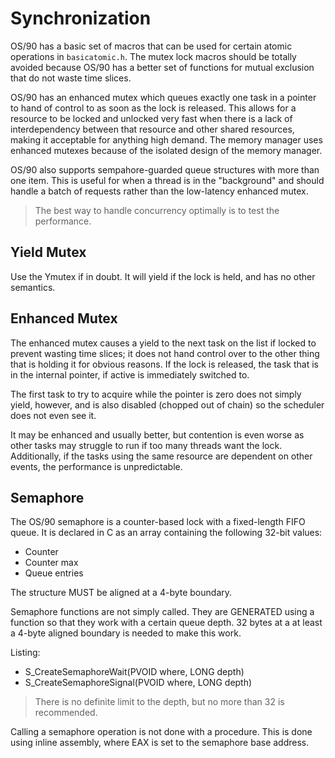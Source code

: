 # Synchronization

OS/90 has a basic set of macros that can be used for certain atomic operations in `basicatomic.h`. The mutex lock macros should be totally avoided because OS/90 has a better set of functions for mutual exclusion that do not waste time slices.

OS/90 has an enhanced mutex which queues exactly one task in a pointer to hand of control to as soon as the lock is released. This allows for a resource to be locked and unlocked very fast when there is a lack of interdependency between that resource and other shared resources, making it acceptable for anything high demand. The memory manager uses enhanced mutexes because of the isolated design of the memory manager.

OS/90 also supports sempahore-guarded queue structures with more than one item. This is useful for when a thread is in the "background" and should handle a batch of requests rather than the low-latency enhanced mutex.

> The best way to handle concurrency optimally is to test the performance.

## Yield Mutex

Use the Ymutex if in doubt. It will yield if the lock is held, and has no other semantics.

## Enhanced Mutex

The enhanced mutex causes a yield to the next task on the list if locked to prevent wasting time slices; it does not hand control over to the other thing that is holding it for obvious reasons. If the lock is released, the task that is in the internal pointer, if active is immediately switched to.

The first task to try to acquire while the pointer is zero does not simply yield, however, and is also disabled (chopped out of chain) so the scheduler does not even see it.

It may be enhanced and usually better, but contention is even worse as other tasks may struggle to run if too many threads want the lock. Additionally, if the tasks using the same resource are dependent on other events, the performance is unpredictable.

## Semaphore

The OS/90 semaphore is a counter-based lock with a fixed-length FIFO queue. It is declared in C as an array containing the following 32-bit values:

- Counter
- Counter max
- Queue entries

The structure MUST be aligned at a 4-byte boundary.

Semaphore functions are not simply called. They are GENERATED using a function so that they work with a certain queue depth. 32 bytes at a at least a 4-byte aligned boundary is needed to make this work.

Listing:
- S_CreateSemaphoreWait(PVOID where, LONG depth)
- S_CreateSemaphoreSignal(PVOID where, LONG depth)

> There is no definite limit to the depth, but no more than 32 is recommended.

Calling a semaphore operation is not done with a procedure. This is done using inline assembly, where EAX is set to the semaphore base address.

